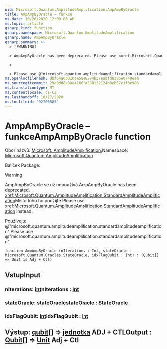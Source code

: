 ```yaml
---
uid: Microsoft.Quantum.AmplitudeAmplification.AmpAmpByOracle
title: AmpAmpByOracle – funkce
ms.date: 10/26/2020 12:00:00 AM
ms.topic: article
qsharp.kind: function
qsharp.namespace: Microsoft.Quantum.AmplitudeAmplification
qsharp.name: AmpAmpByOracle
qsharp.summary: >-
  > [!WARNING]

  > AmpAmpByOracle has been deprecated. Please use <xref:Microsoft.Quantum.AmplitudeAmplification.StandardAmplitudeAmplification> instead.

  >

  > Please use @"microsoft.quantum.amplitudeamplification.standardamplitudeamplification".
ms.openlocfilehash: dbf64a6b310aa5846274b37eabfd0386e0749eaa
ms.sourcegitcommit: 29e0d88a30e4166fa580132124b0eb57e1f0e986
ms.translationtype: MT
ms.contentlocale: cs-CZ
ms.lasthandoff: 10/27/2020
ms.locfileid: "92706585"
---
```

# <a name="ampampbyoracle-function"></a><span data-ttu-id="46137-102">AmpAmpByOracle – funkce</span><span class="sxs-lookup"><span data-stu-id="46137-102">AmpAmpByOracle function</span></span>

<span data-ttu-id="46137-103">Obor názvů: [Microsoft. AmplitudeAmplification.](xref:Microsoft.Quantum.AmplitudeAmplification)</span><span class="sxs-lookup"><span data-stu-id="46137-103">Namespace: [Microsoft.Quantum.AmplitudeAmplification](xref:Microsoft.Quantum.AmplitudeAmplification)</span></span>

<span data-ttu-id="46137-104">Balíček [](https://nuget.org/packages/)</span><span class="sxs-lookup"><span data-stu-id="46137-104">Package: [](https://nuget.org/packages/)</span></span>


> [!WARNING]
> <span data-ttu-id="46137-105">AmpAmpByOracle se už nepoužívá.</span><span class="sxs-lookup"><span data-stu-id="46137-105">AmpAmpByOracle has been deprecated.</span></span> <span data-ttu-id="46137-106"><xref:Microsoft.Quantum.AmplitudeAmplification.StandardAmplitudeAmplification>Místo toho ho použijte.</span><span class="sxs-lookup"><span data-stu-id="46137-106">Please use <xref:Microsoft.Quantum.AmplitudeAmplification.StandardAmplitudeAmplification> instead.</span></span>
>
> <span data-ttu-id="46137-107">Používejte @"microsoft.quantum.amplitudeamplification.standardamplitudeamplification".</span><span class="sxs-lookup"><span data-stu-id="46137-107">Please use @"microsoft.quantum.amplitudeamplification.standardamplitudeamplification".</span></span>



```qsharp
function AmpAmpByOracle (nIterations : Int, stateOracle : Microsoft.Quantum.Oracles.StateOracle, idxFlagQubit : Int) : (Qubit[] => Unit is Adj + Ctl)
```


## <a name="input"></a><span data-ttu-id="46137-108">Vstup</span><span class="sxs-lookup"><span data-stu-id="46137-108">Input</span></span>

### <a name="niterations--int"></a><span data-ttu-id="46137-109">nIterations: [int](xref:microsoft.quantum.lang-ref.int)</span><span class="sxs-lookup"><span data-stu-id="46137-109">nIterations : [Int](xref:microsoft.quantum.lang-ref.int)</span></span>




### <a name="stateoracle--stateoracle"></a><span data-ttu-id="46137-110">stateOracle: [stateOracle](xref:Microsoft.Quantum.Oracles.StateOracle)</span><span class="sxs-lookup"><span data-stu-id="46137-110">stateOracle : [StateOracle](xref:Microsoft.Quantum.Oracles.StateOracle)</span></span>




### <a name="idxflagqubit--int"></a><span data-ttu-id="46137-111">idxFlagQubit: [int](xref:microsoft.quantum.lang-ref.int)</span><span class="sxs-lookup"><span data-stu-id="46137-111">idxFlagQubit : [Int](xref:microsoft.quantum.lang-ref.int)</span></span>





## <a name="output--qubit--unit-adj--ctl"></a><span data-ttu-id="46137-112">Výstup: [qubit](xref:microsoft.quantum.lang-ref.qubit)[] => [jednotka](xref:microsoft.quantum.lang-ref.unit) ADJ + CTL</span><span class="sxs-lookup"><span data-stu-id="46137-112">Output : [Qubit](xref:microsoft.quantum.lang-ref.qubit)[] => [Unit](xref:microsoft.quantum.lang-ref.unit) Adj + Ctl</span></span>

